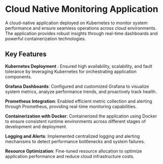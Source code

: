 # **Cloud Native Monitoring Application**

A cloud-native application deployed on Kubernetes to monitor system performance and ensure seamless operations across cloud environments. The application provides robust insights through real-time dashboards and powerful containerization technologies.

## Key Features

**Kubernetes Deployment** : Ensured high availability, scalability, and fault tolerance by leveraging Kubernetes for orchestrating application components.

**Grafana Dashboards**: Configured and customized Grafana to visualize system metrics, analyze performance trends, and proactively track health.

**Prometheus Integration**: Enabled efficient metric collection and alerting through Prometheus, providing real-time monitoring capabilities.

**Containerization with Docker**: Containerized the application using Docker to ensure consistent runtime environments across different stages of development and deployment.

**Logging and Alerts**: Implemented centralized logging and alerting mechanisms to detect performance bottlenecks and system failures.

**Resource Optimization**: Fine-tuned resource allocation to optimize application performance and reduce cloud infrastructure costs.
